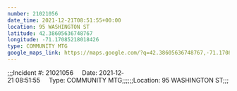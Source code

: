 ```yaml
---
number: 21021056
date_time: 2021-12-21T08:51:55+00:00
location: 95 WASHINGTON ST
latitude: 42.38605636748767
longitude: -71.17085218018426
type: COMMUNITY MTG
google_maps_link: https://maps.google.com/?q=42.38605636748767,-71.17085218018426
---
```


;;;Incident #: 21021056     Date: 2021‐12‐21 08:51:55     Type: COMMUNITY MTG;;;;;;Location: 95 WASHINGTON ST;;;
